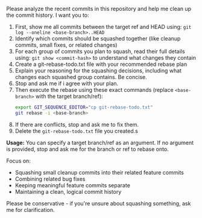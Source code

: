 Please analyze the recent commits in this repository and help me clean up the commit history. I want you to:

1. First, show me all commits between the target ref and HEAD using: `git log --oneline <base-branch>..HEAD`
2. Identify which commits should be squashed together (like cleanup commits, small fixes, or related changes)
3. For each group of commits you plan to squash, read their full details using: `git show <commit-hash>` to understand what changes they contain
4. Create a git-rebase-todo.txt file with your recommended rebase plan
5. Explain your reasoning for the squashing decisions, including what changes each squashed group contains. Be concise.
6. Stop and ask me if i agree with your plan.
7. Then execute the rebase using these exact commands (replace `<base-branch>` with the target branch/ref):
   ```bash
   export GIT_SEQUENCE_EDITOR="cp git-rebase-todo.txt"
   git rebase -i <base-branch>
   ```
8. If there are conflicts, stop and ask me to fix them.
9. Delete the `git-rebase-todo.txt` file you created.s

**Usage:** You can specify a target branch/ref as an argument. If no argument is provided, stop and ask me for the branch or ref to rebase onto.

Focus on:
- Squashing small cleanup commits into their related feature commits
- Combining related bug fixes
- Keeping meaningful feature commits separate
- Maintaining a clean, logical commit history

Please be conservative - if you're unsure about squashing something, ask me for clarification.
